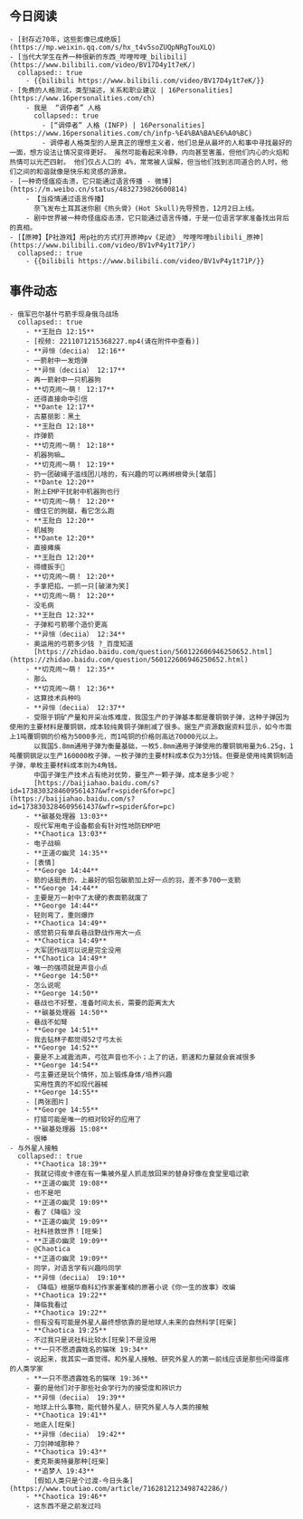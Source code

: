 ## 今日阅读
	- [封存近70年，这些影像已成绝版](https://mp.weixin.qq.com/s/hx_t4v5soZUQpNRgTouXLQ)
	- [当代大学生在养一种很新的东西_哔哩哔哩_bilibili](https://www.bilibili.com/video/BV17D4y1t7eK/)
	  collapsed:: true
		- {{bilibili https://www.bilibili.com/video/BV17D4y1t7eK/}}
	- [免费的人格测试，类型描述，关系和职业建议 | 16Personalities](https://www.16personalities.com/ch)
		- 我是  “调停者” 人格
		  collapsed:: true
			- [“调停者” 人格 (INFP) | 16Personalities](https://www.16personalities.com/ch/infp-%E4%BA%BA%E6%A0%BC)
			- 调停者人格类型的人是真正的理想主义者，他们总是从最坏的人和事中寻找最好的一面，想方设法让情况变得更好。 虽然可能看起来冷静，内向甚至害羞，但他们内心的火焰和热情可以光芒四射。 他们仅占人口的 4%，常常被人误解，但当他们找到志同道合的人时，他们之间的和谐就像是快乐和灵感的源泉。
	- [一种奇怪瘟疫击溃，它只能通过语言传播 - 微博](https://m.weibo.cn/status/4832739826600814)
		- 【当疫情通过语言传播】
		  奈飞发布土耳其迷你剧《热头骨》(Hot Skull)先导预告，12月2日上线。
		- 剧中世界被一种奇怪瘟疫击溃，它只能通过语言传播，于是一位语言学家准备找出背后的真相。
	- [【原神】【P社游戏】用p社的方式打开原神pv《足迹》_哔哩哔哩bilibili_原神](https://www.bilibili.com/video/BV1vP4y1t71P/)
	  collapsed:: true
		- {{bilibili https://www.bilibili.com/video/BV1vP4y1t71P/}}
## 事件动态
	- 俄军巴尔基什弓箭手现身俄乌战场
	  collapsed:: true
		- **王肚白 12:15**
		- [视频: 2211071215368227.mp4(请在附件中查看)]
		- **异恒（deciia） 12:16**
		- 一箭射中一发炮弹
		- **异恒（deciia） 12:17**
		- 再一箭射中一只机器狗
		- **切克闹～萌！ 12:17**
		- 还得直接命中引信
		- **Dante 12:17**
		- 古墓丽影：黑土
		- **王肚白 12:18**
		- 炸弹箭
		- **切克闹～萌！ 12:18**
		- 机器狗嘛…
		- **切克闹～萌！ 12:19**
		- 扔一团破绳子滥线团儿啥的，有兴趣的可以再绑根骨头[皱眉]
		- **Dante 12:20**
		- 附上EMP干扰射中机器狗也行
		- **切克闹～萌！ 12:20**
		- 缠住它的狗腿，看它怎么跑
		- **王肚白 12:20**
		- 机械狗
		- **Dante 12:20**
		- 直接瘫痪
		- **王肚白 12:20**
		- 得缠扳手🔧
		- **切克闹～萌！ 12:20**
		- 手拿把掐，一抓一只[破涕为笑]
		- **切克闹～萌！ 12:20**
		- 没毛病
		- **王肚白 12:32**
		- 子弹和弓箭哪个造价更高
		- **异恒（deciia） 12:34**
		- 奥运用的弓箭多少钱 ?_百度知道
		  [https://zhidao.baidu.com/question/560122606946250652.html](https://zhidao.baidu.com/question/560122606946250652.html)
		- **切克闹～萌！ 12:35**
		- 那么
		- **切克闹～萌！ 12:36**
		- 这算技术兵种吗
		- **异恒（deciia） 12:37**
		- 受限于铜矿产量和开采冶炼难度，我国生产的子弹基本都是覆铜钢子弹，这种子弹因为使用的主要材料是覆铜钢，成本较纯黄铜子弹削减了很多。据生产资源数据资料显示，如今市面上1吨覆铜钢的价格为5000多元，而1吨铜的价格则高达70000元以上。
		  以我国5.8mm通用子弹为衡量基础，一枚5.8mm通用子弹使用的覆铜钢用量为6.25g，1吨覆铜钢足以生产160000枚子弹，一枚子弹的主要材料成本仅为3分钱。但要是使用纯黄铜制造子弹，单枚主要材料成本则为4角钱。
		  中国子弹生产技术占有绝对优势，要生产一颗子弹，成本是多少呢？
		  [https://baijiahao.baidu.com/s?id=1738303284609561437&wfr=spider&for=pc](https://baijiahao.baidu.com/s?id=1738303284609561437&wfr=spider&for=pc)
		- **碳基处理器 13:03**
		- 现代军用电子设备都会有针对性地防EMP吧
		- **Chaotica 13:03**
		- 电子战嘛
		- **正道の幽灵 14:35**
		- [表情]
		- **George 14:44**
		- 箭的话挺贵的，上最好的铝包碳箭加上好一点的羽，差不多700一支箭
		- **George 14:44**
		- 主要是万一射中了太硬的表面箭就废了
		- **George 14:44**
		- 轻则弯了，重则爆炸
		- **Chaotica 14:49**
		- 感觉箭只有单兵巷战野战作用大一点
		- **Chaotica 14:49**
		- 大军团作战可以说是完全没用
		- **Chaotica 14:49**
		- 唯一的强项就是声音小点
		- **George 14:50**
		- 怎么说呢
		- **George 14:50**
		- 巷战也不好整，准备时间太长，需要的距离太大
		- **碳基处理器 14:50**
		- 巷战不如弩
		- **George 14:51**
		- 我去钻林子都觉得52寸弓太长
		- **George 14:52**
		- 要是不上减震消声，弓弦声音也不小；上了的话，箭速和力量就会衰减很多
		- **George 14:54**
		- 弓主要还是玩个情怀，加上锻炼身体/培养兴趣
		  实用性真的不如现代器械
		- **George 14:55**
		- [两张图片]
		- **George 14:55**
		- 打猎可能是唯一的相对较好的应用了
		- **碳基处理器 15:08**
		- 很棒
	- 与外星人接触
	  collapsed:: true
		- **Chaotica 18:39**
		- 我就记得皮卡德在有一集被外星人抓走放回来的替身好像在食堂里唱过歌
		- **正道の幽灵 19:08**
		- 也不是吧
		- **正道の幽灵 19:09**
		- 看了《降临》没
		- **正道の幽灵 19:09**
		- 社科拯救世界！[旺柴]
		- **正道の幽灵 19:09**
		- @Chaotica
		- **正道の幽灵 19:09**
		- 同学，对语言学有兴趣吗同学
		- **异恒（deciia） 19:10**
		- 《降临》根据华裔科幻作家姜峯楠的原著小说《你一生的故事》改编
		- **Chaotica 19:22**
		- 降临我看过
		- **Chaotica 19:22**
		- 但有没有可能是外星人最终想依靠的是地球人未来的自然科学[旺柴]
		- **Chaotica 19:25**
		- 不过我只是说社科比较水[旺柴]不是没用
		- **一只不愿透露姓名的猫咪 19:34**
		- 说起来，我其实一直觉得。和外星人接触、研究外星人的第一前线应该是那些闲得蛋疼的人类学家
		- **一只不愿透露姓名的猫咪 19:36**
		- 要的是他们对于那些社会学行为的接受度和辨识力
		- **异恒（deciia） 19:39**
		- 地球上什么事物，能代替外星人，研究外星人与人类的接触
		- **Chaotica 19:41**
		- 地底人[旺柴]
		- **异恒（deciia） 19:42**
		- 刀剑神域那种？
		- **Chaotica 19:43**
		- 麦克斯奥特曼那种[旺柴]
		- **追梦人 19:43**
		  [假如人类只是个过渡-今日头条](https://www.toutiao.com/article/7162812123498742286/)
		- **Chaotica 19:46**
		- 这东西不是之前发过吗